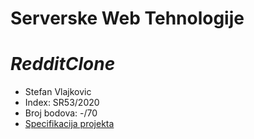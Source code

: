 **Serverske Web Tehnologije**
========================
# *RedditClone*

- Stefan Vlajkovic
- Index: SR53/2020
- Broj bodova: -/70  
- [Specifikacija projekta](ProjekatSVT2022.pdf)